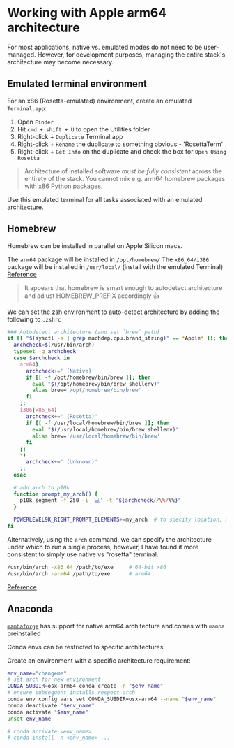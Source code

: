 # Working with Apple arm64 architecture

For most applications, native vs. emulated modes do not need to be user-managed.
However, for development purposes, managing the entire stack's architecture may become necessary.

## Emulated terminal environment

For an x86 (Rosetta-emulated) environment, create an emulated `Terminal.app`:

1. Open `Finder`
2. Hit `cmd + shift + U` to open the Utilities folder
3. Right-click + `Duplicate` Terminal.app
4. Right-click + `Rename` the duplicate to something obvious - 'RosettaTerm'
5. Right-click + `Get Info` on the duplicate and check the box for `Open Using Rosetta`

> Architecture of installed software _must be fully consistent_ across the entirety of the stack.  You cannot mix e.g. arm64 homebrew packages with x86 Python packages.

Use this emulated terminal for all tasks associated with an emulated architecture.

## Homebrew

Homebrew can be installed in parallel on Apple Silicon macs.

The `arm64` package will be installed in `/opt/homebrew/`
The `x86_64/i386` package will be installed  in `/usr/local/` (install with the emulated Terminal)
[Reference](https://www.notion.so/Run-x86-Apps-including-homebrew-in-the-Terminal-on-Apple-Silicon-8350b43d97de4ce690f283277e958602)

> It appears that homebrew is smart enough to autodetect architecture and adjust HOMEBREW_PREFIX accordingly 👍

We can set the zsh environment to auto-detect architecture by adding the following to `.zshrc`

```sh
### Autodetect architecture (and set `brew` path)
if [[ "$(sysctl -a | grep machdep.cpu.brand_string)" == *Apple* ]]; then
  archcheck=$(/usr/bin/arch)
  typeset -g archcheck
  case $archcheck in
    arm64)
      archcheck+=' (Native)'
      if [[ -f /opt/homebrew/bin/brew ]]; then
        eval "$(/opt/homebrew/bin/brew shellenv)"
        alias brew='/opt/homebrew/bin/brew'
      fi
    ;;
    i386|x86_64)
      archcheck+=' (Rosetta)'
      if [[ -f /usr/local/homebrew/bin/brew ]]; then
        eval "$(/usr/local/homebrew/bin/brew shellenv)"
        alias brew='/usr/local/homebrew/bin/brew'
      fi
    ;;
    *)
      archcheck+=' (Unknown)'
    ;;
  esac

  # add arch to p10k
  function prompt_my_arch() {
    p10k segment -f 250 -i '💻' -t "${archcheck//\%/%%}"
  }

  POWERLEVEL9K_RIGHT_PROMPT_ELEMENTS+=my_arch  # to specify location, modify ~/.p10k.zsh
fi
```

Alternatively, using the `arch` command, we can specify the architecture under which to run a single process; however, I have found it more consistent to simply use native vs "rosetta" terminal.

```sh
/usr/bin/arch -x86_64 /path/to/exe     # 64-bit x86
/usr/bin/arch -arm64 /path/to/exe      # arm64
```

[Reference](https://gist.github.com/joshdholtz/d1a7295c51e031a8de7e11c36f25ab61)

## Anaconda

[`mambaforge`](https://github.com/conda-forge/miniforge#mambaforge) has support for native arm64 architecture and comes with `mamba` preinstalled

Conda envs can be restricted to specific architectures:

Create an environment with a specific architecture requirement:

```sh
env_name="changeme"
# set arch for new environment
CONDA_SUBDIR=osx-arm64 conda create -n "$env_name"
# ensure subsequent installs respect arch
conda env config vars set CONDA_SUBDIR=osx-arm64 --name "$env_name"
conda deactivate "$env_name"
conda activate "$env_name"
unset env_name

# conda activate <env_name>
# conda install -n <env_name> ...
```
